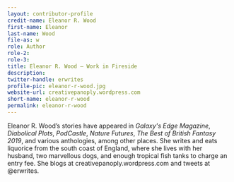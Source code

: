 ```yaml
---
layout: contributor-profile
credit-name: Eleanor R. Wood
first-name: Eleanor
last-name: Wood
file-as: w
role: Author
role-2:
role-3:
title: Eleanor R. Wood — Work in Fireside
description:
twitter-handle: erwrites
profile-pic: eleanor-r-wood.jpg
website-url: creativepanoply.wordpress.com
short-name: eleanor-r-wood
permalink: eleanor-r-wood
---
```

Eleanor R. Wood’s stories have appeared in _Galaxy's Edge Magazine_, _Diabolical Plots_, _PodCastle_, _Nature Futures_, _The Best of British Fantasy 2019_, and various anthologies, among other places. She writes and eats liquorice from the south coast of England, where she lives with her husband, two marvellous dogs, and enough tropical fish tanks to charge an entry fee.
She blogs at creativepanoply.wordpress.com and tweets at @erwrites.
